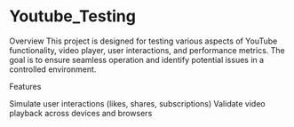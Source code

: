 # Youtube_Testing

Overview
This project is designed for testing various aspects of YouTube functionality, video player, user interactions, and performance metrics. The goal is to ensure seamless operation and identify potential issues in a controlled environment.

Features

Simulate user interactions (likes, shares, subscriptions)
Validate video playback across devices and browsers

